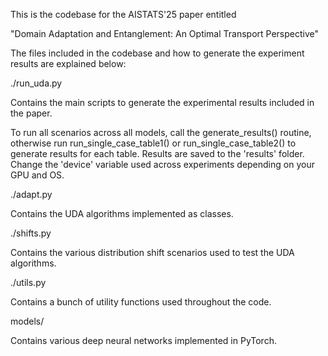 This is the codebase for the AISTATS'25 paper entitled

"Domain Adaptation and Entanglement: An Optimal Transport Perspective"

The files included in the codebase and how to generate the experiment results are explained below:

./run_uda.py

Contains the main scripts to generate the experimental results included in the paper.

To run all scenarios across all models, call the generate_results() routine, otherwise
run run_single_case_table1() or run_single_case_table2() to generate results for each table.
Results are saved to the 'results' folder.
Change the 'device' variable used across experiments depending on your GPU and OS.

./adapt.py

Contains the UDA algorithms implemented as classes.

./shifts.py

Contains the various distribution shift scenarios used to test the UDA algorithms.

./utils.py

Contains a bunch of utility functions used throughout the code.

models/

Contains various deep neural networks implemented in PyTorch.